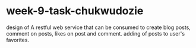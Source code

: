 # week-9-task-chukwudozie
design of A restful web service that can be consumed to create blog posts, comment on posts, likes on post and comment. adding of posts to user's favorites.

